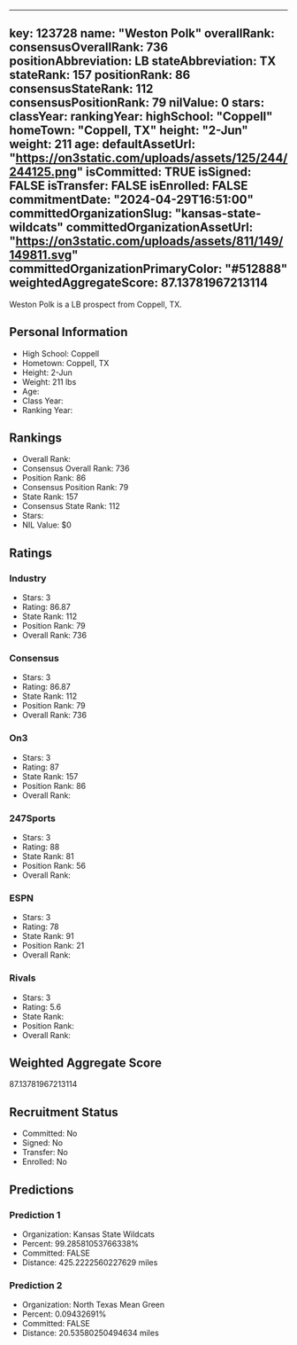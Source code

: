 ---
  key: 123728
  name: "Weston Polk"
  overallRank: 
  consensusOverallRank: 736
  positionAbbreviation: LB
  stateAbbreviation: TX
  stateRank: 157
  positionRank: 86
  consensusStateRank: 112
  consensusPositionRank: 79
  nilValue: 0
  stars: 
  classYear: 
  rankingYear: 
  highSchool: "Coppell"
  homeTown: "Coppell, TX"
  height: "2-Jun"
  weight: 211
  age: 
  defaultAssetUrl: "https://on3static.com/uploads/assets/125/244/244125.png"
  isCommitted: TRUE
  isSigned: FALSE
  isTransfer: FALSE
  isEnrolled: FALSE
  commitmentDate: "2024-04-29T16:51:00"
  committedOrganizationSlug: "kansas-state-wildcats"
  committedOrganizationAssetUrl: "https://on3static.com/uploads/assets/811/149/149811.svg"
  committedOrganizationPrimaryColor: "#512888"
  weightedAggregateScore: 87.13781967213114
  ---
  
  Weston Polk is a LB prospect from Coppell, TX.
  
  ## Personal Information
  - High School: Coppell
  - Hometown: Coppell, TX
  - Height: 2-Jun
  - Weight: 211 lbs
  - Age: 
  - Class Year: 
  - Ranking Year: 
  
  ## Rankings
  - Overall Rank: 
  - Consensus Overall Rank: 736
  - Position Rank: 86
  - Consensus Position Rank: 79
  - State Rank: 157
  - Consensus State Rank: 112
  - Stars: 
  - NIL Value: $0
  
  ## Ratings
  
  ### Industry
  - Stars: 3
  - Rating: 86.87
  - State Rank: 112
  - Position Rank: 79
  - Overall Rank: 736
  
  ### Consensus
  - Stars: 3
  - Rating: 86.87
  - State Rank: 112
  - Position Rank: 79
  - Overall Rank: 736
  
  ### On3
  - Stars: 3
  - Rating: 87
  - State Rank: 157
  - Position Rank: 86
  - Overall Rank: 
  
  ### 247Sports
  - Stars: 3
  - Rating: 88
  - State Rank: 81
  - Position Rank: 56
  - Overall Rank: 
  
  ### ESPN
  - Stars: 3
  - Rating: 78
  - State Rank: 91
  - Position Rank: 21
  - Overall Rank: 
  
  ### Rivals
  - Stars: 3
  - Rating: 5.6
  - State Rank: 
  - Position Rank: 
  - Overall Rank: 
  
  ## Weighted Aggregate Score
  87.13781967213114
  
  ## Recruitment Status
  - Committed: No
  - Signed: No
  - Transfer: No
  - Enrolled: No
  
  
  
  ## Predictions
  
  ### Prediction 1
  - Organization: Kansas State Wildcats
  - Percent: 99.28581053766338%
  - Committed: FALSE
  - Distance: 425.2222560227629 miles
  
  ### Prediction 2
  - Organization: North Texas Mean Green
  - Percent: 0.09432691%
  - Committed: FALSE
  - Distance: 20.53580250494634 miles
  